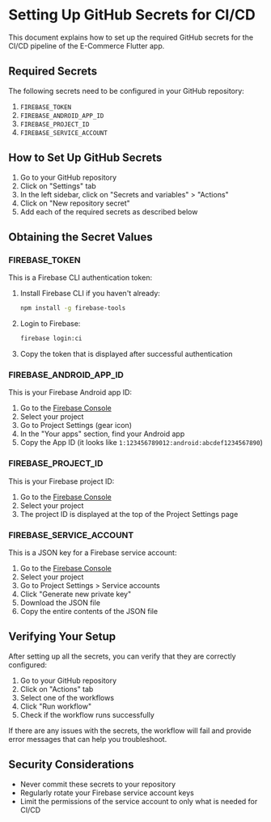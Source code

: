 # Setting Up GitHub Secrets for CI/CD

This document explains how to set up the required GitHub secrets for the CI/CD pipeline of the E-Commerce Flutter app.

## Required Secrets

The following secrets need to be configured in your GitHub repository:

1. `FIREBASE_TOKEN`
2. `FIREBASE_ANDROID_APP_ID`
3. `FIREBASE_PROJECT_ID`
4. `FIREBASE_SERVICE_ACCOUNT`

## How to Set Up GitHub Secrets

1. Go to your GitHub repository
2. Click on "Settings" tab
3. In the left sidebar, click on "Secrets and variables" > "Actions"
4. Click on "New repository secret"
5. Add each of the required secrets as described below

## Obtaining the Secret Values

### FIREBASE_TOKEN

This is a Firebase CLI authentication token:

1. Install Firebase CLI if you haven't already:
   ```bash
   npm install -g firebase-tools
   ```

2. Login to Firebase:
   ```bash
   firebase login:ci
   ```

3. Copy the token that is displayed after successful authentication

### FIREBASE_ANDROID_APP_ID

This is your Firebase Android app ID:

1. Go to the [Firebase Console](https://console.firebase.google.com/)
2. Select your project
3. Go to Project Settings (gear icon)
4. In the "Your apps" section, find your Android app
5. Copy the App ID (it looks like `1:123456789012:android:abcdef1234567890`)

### FIREBASE_PROJECT_ID

This is your Firebase project ID:

1. Go to the [Firebase Console](https://console.firebase.google.com/)
2. Select your project
3. The project ID is displayed at the top of the Project Settings page

### FIREBASE_SERVICE_ACCOUNT

This is a JSON key for a Firebase service account:

1. Go to the [Firebase Console](https://console.firebase.google.com/)
2. Select your project
3. Go to Project Settings > Service accounts
4. Click "Generate new private key"
5. Download the JSON file
6. Copy the entire contents of the JSON file

## Verifying Your Setup

After setting up all the secrets, you can verify that they are correctly configured:

1. Go to your GitHub repository
2. Click on "Actions" tab
3. Select one of the workflows
4. Click "Run workflow"
5. Check if the workflow runs successfully

If there are any issues with the secrets, the workflow will fail and provide error messages that can help you troubleshoot.

## Security Considerations

- Never commit these secrets to your repository
- Regularly rotate your Firebase service account keys
- Limit the permissions of the service account to only what is needed for CI/CD
